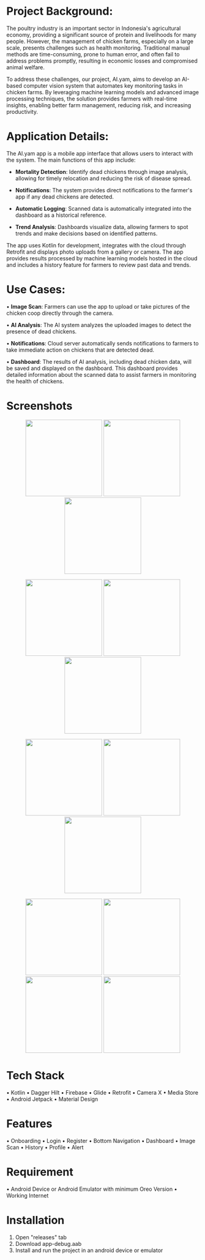 # Project Background:

The poultry industry is an important sector in Indonesia's agricultural economy, providing a significant source of protein and livelihoods for many people. However, the management of chicken farms, especially on a large scale, presents challenges such as health monitoring. Traditional manual methods are time-consuming, prone to human error, and often fail to address problems promptly, resulting in economic losses and compromised animal welfare.

To address these challenges, our project, AI.yam, aims to develop an AI-based computer vision system that automates key monitoring tasks in chicken farms. By leveraging machine learning models and advanced image processing techniques, the solution provides farmers with real-time insights, enabling better farm management, reducing risk, and increasing productivity.


# Application Details:

The AI.yam app is a mobile app interface that allows users to interact with the system. The main functions of this app include:

- **Mortality Detection**: Identify dead chickens through image analysis, allowing for timely relocation and reducing the risk of disease spread.

- **Notifications**: The system provides direct notifications to the farmer's app if any dead chickens are detected.

- **Automatic Logging**: Scanned data is automatically integrated into the dashboard as a historical reference.

- **Trend Analysis**: Dashboards visualize data, allowing farmers to spot trends and make decisions based on identified patterns.

The app uses Kotlin for development, integrates with the cloud through Retrofit and displays photo uploads from a gallery or camera. The app provides results processed by machine learning models hosted in the cloud and includes a history feature for farmers to review past data and trends.


# Use Cases:

• **Image Scan**: Farmers can use the app to upload or take pictures of the chicken coop directly through the camera.

• **AI Analysis**: The AI system analyzes the uploaded images to detect the presence of dead chickens.

• **Notifications**: Cloud server automatically sends notifications to farmers to take immediate action on chickens that are detected dead.

• **Dashboard**: The results of AI analysis, including dead chicken data, will be saved and displayed on the dashboard. This dashboard provides detailed information about the scanned data to assist farmers in monitoring the health of chickens.

# Screenshots

<p align="center">
<img src="https://github.com/user-attachments/assets/c11a06ef-7c84-4c9c-beb5-5b2630fd6d32" width="200">
<img src="https://github.com/user-attachments/assets/e31d60ed-b209-4630-90dd-d4308e3de121" width="200">
<img src="https://github.com/user-attachments/assets/8c0dbce9-35b6-49ba-a2d9-843e14b09dbb" width="200">
</p>

<p align="center">
<img src="https://github.com/user-attachments/assets/470ffd0d-540e-4375-a0c9-a8e9fbbe6b74" width="200"> 
<img src="https://github.com/user-attachments/assets/bdcfbf41-e83c-4f87-9139-935876dccfe3" width="200">
<img src="https://github.com/user-attachments/assets/80603266-1510-4fd3-b079-c87673b221cd" width="200">
</p>

<p align="center">
<img src="https://github.com/user-attachments/assets/69446aee-93e6-4eef-aa6b-b35501c81205" width="200"> 
<img src="https://github.com/user-attachments/assets/603f47dc-2429-45ab-af4b-d2f620eee968" width="200">
<img src="https://github.com/user-attachments/assets/5abdb4cf-ff18-468e-b637-899067f3e551" width="200">
</p>

<p align="center">
<img src="https://github.com/user-attachments/assets/e9627728-e77e-40b5-83e7-75ed13e66a4d" width="200"> 
<img src="https://github.com/user-attachments/assets/096a239e-44eb-42da-a8a5-0f24c437e99e" width="200"> 
<img src="https://github.com/user-attachments/assets/465402fa-9dc2-474e-a2bd-987b6f7db188" width="200"> 
<img src="https://github.com/user-attachments/assets/3fe45176-6c81-4985-973d-c57aaba409f7" width="200"> 
</p>

# Tech Stack

•	 Kotlin
•  Dagger Hilt
•  Firebase
•	 Glide
•	 Retrofit
•	 Camera X
•	 Media Store
•	 Android Jetpack
•  Material Design

# Features

•	Onboarding
•	Login
•	Register
•	Bottom Navigation
•	Dashboard
•	Image Scan
•	History
•	Profile
•	Alert

# Requirement

•	Android Device or Android Emulator with minimum Oreo Version
•	Working Internet

# Installation

1. Open "releases" tab
2. Download app-debug.aab
3. Install and run the project in an android device or emulator
